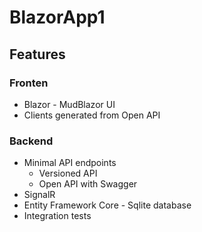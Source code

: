﻿# BlazorApp1

## Features

### Fronten
* Blazor - MudBlazor UI
* Clients generated from Open API

### Backend
* Minimal API endpoints
  * Versioned API
  * Open API with Swagger
* SignalR
* Entity Framework Core - Sqlite database
* Integration tests

